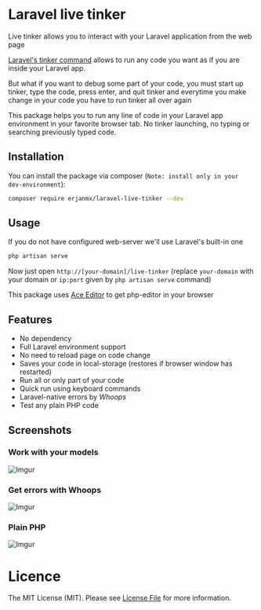 # Laravel live tinker
Live tinker allows you to interact with your Laravel application from the web page

[Laravel's tinker command](https://github.com/laravel/tinker) allows to run any code you want as if you are inside your Laravel app. 

But what if you want to debug some part of your code, you must start up tinker, type the code, press enter, and quit tinker and everytime you make change in your code you have to run tinker all over again

This package helps you to run any line of code in your Laravel app environment in your favorite browser tab. No tinker launching, no typing or searching previously typed code.


## Installation

You can install the package via composer (`Note: install only in your dev-environment`):

```bash
composer require erjanmx/laravel-live-tinker --dev
```

## Usage

If you do not have configured web-server we'll use Laravel's built-in one

``` bash
php artisan serve 
```

Now just open ```http://[your-domain]/live-tinker``` (replace `your-domain` with your domain or `ip:port` given by `php artisan serve` command)

This package uses [Ace Editor](https://github.com/ajaxorg/ace) to get php-editor in your browser

## Features

- No dependency
- Full Laravel environment support
- No need to reload page on code change
- Saves your code in local-storage (restores if browser window has restarted)
- Run all or only part of your code
- Quick run using keyboard commands
- Laravel-native errors by *Whoops*
- Test any plain PHP code

## Screenshots

### Work with your models 

![Imgur](https://i.imgur.com/0fyjv3n.png)

### Get errors with Whoops
![Imgur](https://i.imgur.com/d2owQjr.png)

### Plain PHP
![Imgur](https://i.imgur.com/G5lwHzx.png)

# Licence

The MIT License (MIT). Please see [License File](LICENSE.md) for more information.
